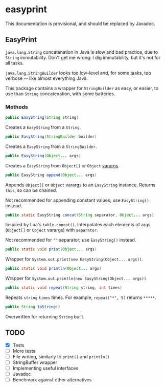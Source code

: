 # easyprint

This documentation is provisional, and should be replaced by Javadoc.

## EasyPrint

`java.lang.String` concatenation in Java is slow and bad practice, due to `String` immutability. Don't get me wrong: I dig immutability, but it's not for all tasks.

`java.lang.StringBuilder` looks too low-level and, for some tasks, too verbose -- like almost everything Java.

This package contains a wrapper for `StringBuilder` as easy, or easier, to use than `String` concatenation, with some batteries.

### Methods

```java
public EasyString(String string)
```
Creates a `EasyString` from a `String`.

```java
public EasyString(StringBuilder builder)
```
Creates a `EasyString` from a `StringBuilder`.

```java
public EasyString(Object... args)
```
Creates a `EasyString` from `Object[]` or `Object` [varargs](https://docs.oracle.com/javase/1.5.0/docs/guide/language/varargs.html).

```java
public EasyString append(Object... args)
```
Appends `Object[]` or `Object` varargs to an `EasyString` instance. Returns `this`, so can be chained.

Not recommended for appending constant values; use `EasyString()` instead.

```java
public static EasyString concat(String separator, Object... args)
```
Inspired by Lua's `table.concat()`. Interpolates each elements of args (`Object[]` or `Object` varargs) with `separator`.

Not recommended for `""` separator; use `EasyString()` instead.

```java
public static void print(Object... args)
```
Wrapper for `System.out.print(new EasyString(Object... args))`.

```java
public static void println(Object... args)
```
Wrapper for `System.out.println(new EasyString(Object... args))`.

```java
public static void repeat(String string, int times)
```
Repeats `string` `times` times. For example, `repeat("*", 5)` returns `*****`.

```java
public String toString()
```
Overwritten for returning `String` built.

## TODO

- [X] Tests
- [ ] More tests
- [ ] File writing, similarly to `print()` and `println()`
- [ ] StringBuffer wrapper
- [ ] Implementing useful interfaces
- [ ] Javadoc
- [ ] Benchmark against other alternatives